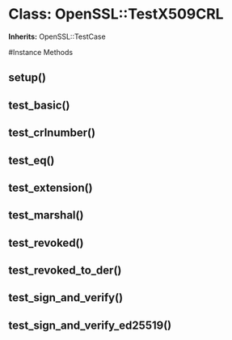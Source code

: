 # Class: OpenSSL::TestX509CRL
**Inherits:** OpenSSL::TestCase
    




#Instance Methods
## setup() [](#method-i-setup)

## test_basic() [](#method-i-test_basic)

## test_crlnumber() [](#method-i-test_crlnumber)

## test_eq() [](#method-i-test_eq)

## test_extension() [](#method-i-test_extension)

## test_marshal() [](#method-i-test_marshal)

## test_revoked() [](#method-i-test_revoked)

## test_revoked_to_der() [](#method-i-test_revoked_to_der)

## test_sign_and_verify() [](#method-i-test_sign_and_verify)

## test_sign_and_verify_ed25519() [](#method-i-test_sign_and_verify_ed25519)

